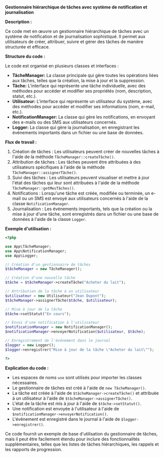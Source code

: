**Gestionnaire hiérarchique de tâches avec système de notification et journalisation**

**Description :**

Ce code met en œuvre un gestionnaire hiérarchique de tâches avec un système de notification et de journalisation sophistiqué. Il permet aux utilisateurs de créer, attribuer, suivre et gérer des tâches de manière structurée et efficace.

**Structure du code :**

Le code est organisé en plusieurs classes et interfaces :

* **TâcheManager:** La classe principale qui gère toutes les opérations liées aux tâches, telles que la création, la mise à jour et la suppression.
* **Tâche:** L'interface qui représente une tâche individuelle, avec des méthodes pour accéder et modifier ses propriétés (nom, description, statut, etc.).
* **Utilisateur:** L'interface qui représente un utilisateur du système, avec des méthodes pour accéder et modifier ses informations (nom, e-mail, etc.).
* **NotificationManager:** La classe qui gère les notifications, en envoyant des e-mails ou des SMS aux utilisateurs concernés.
* **Logger:** La classe qui gère la journalisation, en enregistrant les événements importants dans un fichier ou une base de données.

**Flux de travail :**

1. Création de tâches : Les utilisateurs peuvent créer de nouvelles tâches à l'aide de la méthode `TâcheManager::createTâche()`.
2. Attribution de tâches : Les tâches peuvent être attribuées à des utilisateurs spécifiques à l'aide de la méthode `TâcheManager::assignerTâche()`.
3. Suivi des tâches : Les utilisateurs peuvent visualiser et mettre à jour l'état des tâches qui leur sont attribuées à l'aide de la méthode `TâcheManager::getMesTâches()`.
4. Notifications : Lorsqu'une tâche est créée, modifiée ou terminée, un e-mail ou un SMS est envoyé aux utilisateurs concernés à l'aide de la classe `NotificationManager`.
5. Journalisation : Les événements importants, tels que la création ou la mise à jour d'une tâche, sont enregistrés dans un fichier ou une base de données à l'aide de la classe `Logger`.

**Exemple d'utilisation :**

```php
<?php

use App\TâcheManager;
use App\NotificationManager;
use App\Logger;

// Création d'un gestionnaire de tâches
$tâcheManager = new TâcheManager();

// Création d'une nouvelle tâche
$tâche = $tâcheManager->createTâche("Acheter du lait");

// Attribution de la tâche à un utilisateur
$utilisateur = new Utilisateur("Jean Dupont");
$tâcheManager->assignerTâche($tâche, $utilisateur);

// Mise à jour de la tâche
$tâche->setStatut("En cours");

// Envoi d'une notification à l'utilisateur
$notificationManager = new NotificationManager();
$notificationManager->envoyerNotification($utilisateur, $tâche);

// Enregistrement de l'événement dans le journal
$logger = new Logger();
$logger->enregistrer("Mise à jour de la tâche \"Acheter du lait\"");

?>
```

**Explication du code :**

* Les espaces de noms `use` sont utilisés pour importer les classes nécessaires.
* Le gestionnaire de tâches est créé à l'aide de `new TâcheManager()`.
* La tâche est créée à l'aide de `$tâcheManager->createTâche()` et attribuée à un utilisateur à l'aide de `$tâcheManager->assignerTâche()`.
* L'état de la tâche est mis à jour à l'aide de `$tâche->setStatut()`.
* Une notification est envoyée à l'utilisateur à l'aide de `$notificationManager->envoyerNotification()`.
* L'événement est enregistré dans le journal à l'aide de `$logger->enregistrer()`.

Ce code fournit un exemple de base d'utilisation du gestionnaire de tâches, mais il peut être facilement étendu pour inclure des fonctionnalités supplémentaires, telles que les listes de tâches hiérarchiques, les rappels et les rapports de progression.